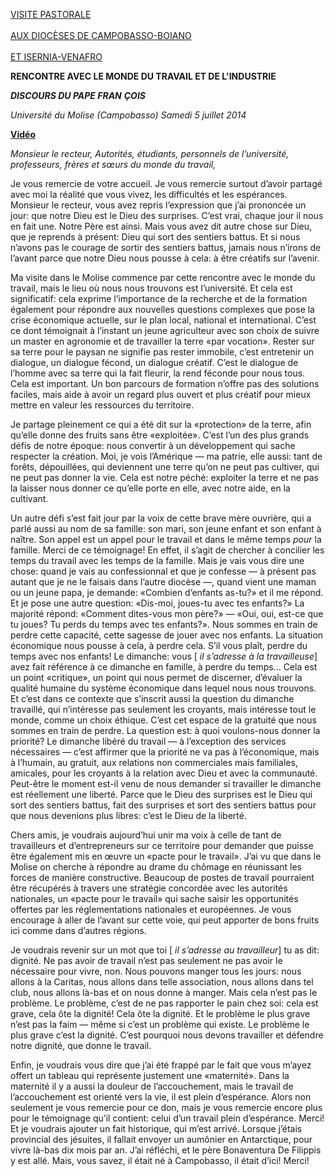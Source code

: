 [VISITE PASTORALE \
\
AUX DIOCÈSES DE CAMPOBASSO-BOIANO \
\
ET ISERNIA-VENAFRO](/content/francesco/fr/travels/2014/inside/documents/papa-francesco-molise-2014.html)

**RENCONTRE AVEC LE MONDE DU TRAVAIL ET DE L'INDUSTRIE**

***DISCOURS DU PAPE FRAN*** ***ÇOIS***

*Université du Molise (Campobasso)* *Samedi 5 juillet 2014*

**[Vidéo](http://player.rv.va/vaticanplayer.asp?language=it&tic=VA_HSLPF4N2)**

*Monsieur le recteur, Autorités, étudiants, personnels de l’université, professeurs, frères et sœurs du monde du travail,*

Je vous remercie de votre accueil. Je vous remercie surtout d’avoir partagé avec moi la réalité que vous vivez, les difficultés et les espérances. Monsieur le recteur, vous avez repris l’expression que j’ai prononcée un jour: que notre Dieu est le Dieu des surprises. C’est vrai, chaque jour il nous en fait une. Notre Père est ainsi. Mais vous avez dit autre chose sur Dieu, que je reprends à présent: Dieu qui sort des sentiers battus. Et si nous n’avons pas le courage de sortir des sentiers battus, jamais nous n’irons de l’avant parce que notre Dieu nous pousse à cela: à être créatifs sur l’avenir.

Ma visite dans le Molise commence par cette rencontre avec le monde du travail, mais le lieu où nous nous trouvons est l’université. Et cela est significatif: cela exprime l’importance de la recherche et de la formation également pour répondre aux nouvelles questions complexes que pose la crise économique actuelle, sur le plan local, national et international. C’est ce dont témoignait à l’instant un jeune agriculteur avec son choix de suivre un master en agronomie et de travailler la terre «par vocation». Rester sur sa terre pour le paysan ne signifie pas rester immobile, c’est entretenir un dialogue, un dialogue fécond, un dialogue créatif. C’est le dialogue de l’homme avec sa terre qui la fait fleurir, la rend féconde pour nous tous. Cela est important. Un bon parcours de formation n’offre pas des solutions faciles, mais aide à avoir un regard plus ouvert et plus créatif pour mieux mettre en valeur les ressources du territoire.

Je partage pleinement ce qui a été dit sur la «protection» de la terre, afin qu’elle donne des fruits sans être «exploitée». C’est l’un des plus grands défis de notre époque: nous convertir à un développement qui sache respecter la création. Moi, je vois l’Amérique — ma patrie, elle aussi: tant de forêts, dépouillées, qui deviennent une terre qu’on ne peut pas cultiver, qui ne peut pas donner la vie. Cela est notre péché: exploiter la terre et ne pas la laisser nous donner ce qu’elle porte en elle, avec notre aide, en la cultivant.

Un autre défi s’est fait jour par la voix de cette brave mère ouvrière, qui a parlé aussi au nom de sa famille: son mari, son jeune enfant et son enfant à naître. Son appel est un appel pour le travail et dans le même temps *pour* la famille. Merci de ce témoignage! En effet, il s’agit de chercher à concilier les temps du travail avec les temps de la famille. Mais je vais vous dire une chose: quand je vais au confessionnal et que je confesse — à présent pas autant que je ne le faisais dans l’autre diocèse —, quand vient une maman ou un jeune papa, je demande: «Combien d’enfants as-tu?» et il me répond. Et je pose une autre question: «Dis-moi, joues-tu avec tes enfants?» La majorité répond: «Comment dites-vous mon père?» — «Oui, oui, est-ce que tu joues? Tu perds du temps avec tes enfants?». Nous sommes en train de perdre cette capacité, cette sagesse de jouer avec nos enfants. La situation économique nous pousse à cela, à perdre cela. S’il vous plaît, perdre du temps avec nos enfants! Le dimanche: vous \[ *il s’adresse à la travailleuse*\] avez fait référence à ce dimanche en famille, à perdre du temps... Cela est un point «critique», un point qui nous permet de discerner, d’évaluer la qualité humaine du système économique dans lequel nous nous trouvons. Et c’est dans ce contexte que s’inscrit aussi la question du dimanche travaillé, qui n’intéresse pas seulement les croyants, mais intéresse tout le monde, comme un choix éthique. C’est cet espace de la gratuité que nous sommes en train de perdre. La question est: à quoi voulons-nous donner la priorité? Le dimanche libéré du travail — à l’exception des services nécessaires — c’est affirmer que la priorité ne va pas à l’économique, mais à l’humain, au gratuit, aux relations non commerciales mais familiales, amicales, pour les croyants à la relation avec Dieu et avec la communauté. Peut-être le moment est-il venu de nous demander si travailler le dimanche est réellement une liberté. Parce que le Dieu des surprises est le Dieu qui sort des sentiers battus, fait des surprises et sort des sentiers battus pour que nous devenions plus libres: c’est le Dieu de la liberté.

Chers amis, je voudrais aujourd’hui unir ma voix à celle de tant de travailleurs et d’entrepreneurs sur ce territoire pour demander que puisse être également mis en œuvre un «pacte pour le travail». J’ai vu que dans le Molise on cherche à répondre au drame du chômage en réunissant les forces de manière constructive. Beaucoup de postes de travail pourraient être récupérés à travers une stratégie concordée avec les autorités nationales, un «pacte pour le travail» qui sache saisir les opportunités offertes par les réglementations nationales et européennes. Je vous encourage à aller de l’avant sur cette voie, qui peut apporter de bons fruits ici comme dans d’autres régions.

Je voudrais revenir sur un mot que toi \[ *il s’adresse au travailleur*\] tu as dit: dignité. Ne pas avoir de travail n’est pas seulement ne pas avoir le nécessaire pour vivre, non. Nous pouvons manger tous les jours: nous allons à la Caritas, nous allons dans telle association, nous allons dans tel club, nous allons là-bas et on nous donne à manger. Mais cela n’est pas le problème. Le problème, c’est de ne pas rapporter le pain chez soi: cela est grave, cela ôte la dignité! Cela ôte la dignité. Et le problème le plus grave n’est pas la faim — même si c’est un problème qui existe. Le problème le plus grave c’est la dignité. C’est pourquoi nous devons travailler et défendre notre dignité, que donne le travail.

Enfin, je voudrais vous dire que j’ai été frappé par le fait que vous m’ayez offert un tableau qui représente justement une «maternité». Dans la maternité il y a aussi la douleur de l’accouchement, mais le travail de l’accouchement est orienté vers la vie, il est plein d’espérance. Alors non seulement je vous remercie pour ce don, mais je vous remercie encore plus pour le témoignage qu’il contient: celui d’un travail plein d’espérance. Merci! Et je voudrais ajouter un fait historique, qui m’est arrivé. Lorsque j’étais provincial des jésuites, il fallait envoyer un aumônier en Antarctique, pour vivre là-bas dix mois par an. J’ai réfléchi, et le père Bonaventura De Filippis y est allé. Mais, vous savez, il était né à Campobasso, il était d’ici! Merci!